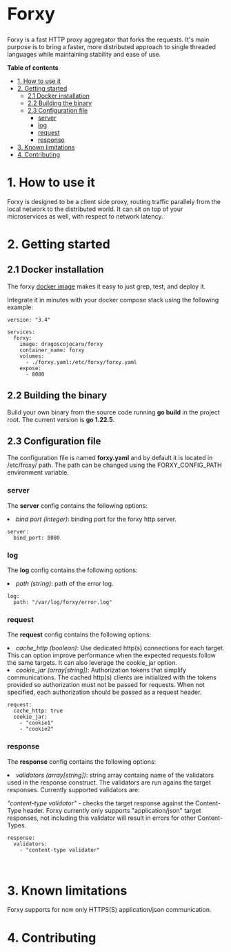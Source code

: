<h1 style="font-size: 40px">Forxy</h1>

Forxy is a fast HTTP proxy aggregator that forks the requests. It's main purpose is to bring a faster, more distributed approach to single threaded languages while maintaining stability and ease of use.

**Table of contents**
- [1. How to use it](#1-how-to-use-it)
- [2. Getting started](#2-getting-started)
  - [2.1 Docker installation](#21-docker-installation)
  - [2.2 Building the binary](#22-building-the-binary)
  - [2.3 Configuration file](#23-configuration-file)
    - [server](#server)
    - [log](#log)
    - [request](#request)
    - [response](#response)
- [3. Known limitations](#3-known-limitations)
- [4. Contributing](#4-contributing)

# 1. How to use it
  Forxy is designed to be a client side proxy, routing traffic parallely from the local network to the distributed world. It can sit on top of your microservices as well, with respect to network latency.
<br>

# 2. Getting started
## 2.1 Docker installation
   The forxy <a href="https://hub.docker.com/r/dragoscojocaru/forxy">docker image</a> makes it easy to just grep, test, and deploy it. 

  Integrate it in minutes with your docker compose stack using the following example:

    version: "3.4"

    services:
      forxy:
        image: dragoscojocaru/forxy
        container_name: forxy
        volumes:
          - ./forxy.yaml:/etc/forxy/forxy.yaml
        expose:
          - 8080


## 2.2 Building the binary
  Build your own binary from the source code running **go build** in the project root. The current version is **go 1.22.5**.
## 2.3 Configuration file
  The configuration file is named **forxy.yaml** and by default it is located in /etc/froxy/ path. The path can be changed using the FORXY_CONFIG_PATH environment variable.
### server
  The **server** config contains the following options:
  <li> <i>bind port (integer)</i>: binding port for the forxy http server.

    server:
      bind_port: 8080

### log
  The **log** config contains the following options:
  <li> <i>path (string)</i>: path of the error log.

    log:
      path: "/var/log/forxy/error.log"

### request
  The **request** config contains the following options:
  <li> <i>cache_http (boolean)</i>: Use dedicated http(s) connections for each target. This can option improve performance when the expected requests follow the same targets. It can also leverage the cookie_jar option.
  <li> <i>cookie_jar (array[string])</i>: Authorization tokens that simplify communications. The cached http(s) clients are initialized with the tokens provided so authorization must not be passed for requests. When not specified, each authorization should be passed as a request header.

    request:
      cache_http: true
      cookie_jar:
        - "cookie1"
        - "cookie2"

### response
  The **response** config contains the following options:
  <li> <i>validators (array[string])</i>: string array containg name of the validators used in the response construct. The validators are run agains the target responses. Currently supported validators are:

  *"content-type validator"* - checks the target response against the Content-Type header. Forxy currently only supports "application/json" target responses, not including this validator will result in errors for other Content-Types.

    response:
      validators:
        - "content-type validator"

<br>

# 3. Known limitations
  Forxy supports for now only HTTPS(S) application/json communication.

# 4. Contributing